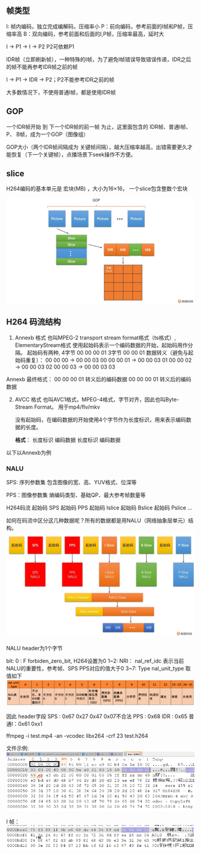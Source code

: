 
## 帧类型
I: 帧内编码，独立完成编解码，压缩率小
P：前向编码，参考前面的I帧和P帧，压缩率高
B：双向编码，参考前面和后面的I,P帧，压缩率最高，延时大

I -> P1 -> I -> P2
P2可依赖P1

IDR帧（立即刷新帧），一种特殊的I帧，为了避免I帧错误导致错误传递，IDR之后的帧不能再参考IDR帧之前的帧

I -> P1 -> IDR -> P2；P2不能参考IDR之前的帧

大多数情况下，不使用普通I帧，都是使用IDR帧

## GOP

一个IDR帧开始 到 下一个IDR帧的前一帧 为止，这里面包含的 IDR帧、普通I帧、P、 B帧，成为一个GOP（图像组）

GOP大小（两个IDR帧间隔成为 关键帧间隔），越大压缩率越高，出错需要更久才能恢复（下一个关键帧），点播场景下seek操作不方便。


## slice

H264编码的基本单元是 宏块(MB) ，大小为16×16， 一个slice包含整数个宏块

![_static/slice.png](_static/slice.jpg)

## H264 码流结构

1. Annexb 格式
  也叫MPEG-2 transport stream format格式（ts格式）, ElementaryStream格式
  使用起始码表示一个编码数据的开始，起始码用作分隔。
  起始码有两种, 4字节 00 00 00 01
               3字节 00 00 01
  数据转义（避免与起始码重复）：
  00 00 00 -> 00 00 03 00
  00 00 01 -> 00 00 03 01
  00 00 02 -> 00 00 03 02
  00 00 03 -> 00 00 03 03

  Annexb 最终格式：
  00 00 00 01  转义后的编码数据 00 00 00 01 转义后的编码数据


2. AVCC 格式
  也叫AVC1格式，MPEG-4格式，字节对齐，因此也叫Byte-Stream Format。
  用于mp4/flv/mkv

    没有起始码，在编码数据的开始使用4个字节作为长度标识，用来表示编码数据的长度。

    **格式**：
    长度标识 编码数据 长度标识 编码数据

以下以Annexb为例

### NALU
SPS: 序列参数集
    包含图像的宽、高、YUV格式、位深等

PPS：图像参数集
    熵编码类型、基础QP、最大参考帧数量等

H264码流
起始码 SPS 起始码 PPS 起始码 Islice 起始码 Bslice 起始码 Pslice ...

如何在码流中区分这几种数据呢？所有的数据都是用NALU（网络抽象层单元）结构。
![NALU结构](_static/nalu.jpg)

NALU header为1个字节

bit:
0  : F forbiden_zero_bit, H264设置为0
1~2: NRI： nal_ref_idc 表示当前NALU的重要性，参考帧、SPS PPS对应的值大于0
3~7: Type nal_unit_type 取值如下
![nalu_type](_static/nalu_header_type.png)

因此 header字段
SPS : 0x67 0x27 0x47    0x07不合法
PPS : 0x68
IDR : 0x65
普通I：0x61 0xx1



 ffmpeg -i test.mp4 -an -vcodec libx264 -crf 23 test.h264

文件示例:
![](_static/h264_header1.png)

I 帧：
![](_static/h264_I.png)

